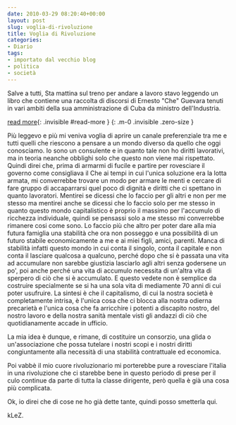 ```yaml
---
date: 2010-03-29 08:20:40+00:00
layout: post
slug: voglia-di-rivoluzione
title: Voglia di Rivoluzione
categories:
- Diario
tags:
- importato dal vecchio blog
- politica
- società
---
```


Salve a tutti,
Sta mattina sul treno per andare a lavoro stavo leggendo un libro che contiene una raccolta di discorsi di Ernesto "Che" Guevara tenuti in vari ambiti della sua amministrazione di Cuba da ministro dell'Industria.

<!--more-->
[read more](){: .invisible #read-more }
{: .m-0 .invisible .zero-size }

Più leggevo e più mi veniva voglia di aprire un canale preferenziale tra me e tutti quelli che riescono a pensare a un mondo diverso da quello che oggi conosciamo. Io sono un consulente e in quanto tale non ho diritti lavorativi, ma in teoria neanche obblighi solo che questo non viene mai rispettato. Quindi direi che, prima di armarmi di fucile e partire per rovesciare il governo come consigliava il Che ai tempi in cui l'unica soluzione era la lotta armata, mi converrebbe trovare un modo per armare le menti e cercare di fare gruppo di accaparrarsi quel poco di dignità e diritti che ci spettano in quanto lavoratori. Mentirei se dicessi che lo faccio per gli altri e non per me stesso ma mentirei anche se dicessi che lo faccio solo per me stesso in quanto questo mondo capitalistico è proprio il massimo per l'accumulo di ricchezza individuale, quindi se pensassi solo a me stesso mi converrebbe rimanere cosi come sono. Lo faccio più che altro per poter dare alla mia futura famiglia una stabilità che ora non posseggo e una possibilità di un futuro stabile economicamente a me e ai miei figli, amici, parenti. Manca di stabilità infatti questo mondo in cui conta il singolo, conta il capitale e non conta il lasciare qualcosa a qualcuno, perché dopo che si è passata una vita ad accumulare non sarebbe giustizia lasciarlo agli altri senza godersene un po', poi anche perché una vita di accumulo necessita di un'altra vita di sperpero di ciò che si è accumulato. E questo vedete non è semplice da costruire specialmente se si ha una sola vita di mediamente 70 anni di cui poter usufruire.
La sintesi è che il capitalismo, di cui la nostra società è completamente intrisa, è l'unica cosa che ci blocca alla nostra odierna precarietà e l'unica cosa che fa arricchire i potenti a discapito nostro, del nostro lavoro e della nostra sanità mentale visti gli andazzi di ciò che quotidianamente accade in ufficio.

La mia idea è dunque, e rimane, di costituire un consorzio, una glida o un'associazione che possa tutelare i nostri scopi e i nostri diritti congiuntamente alla necessità di una stabilità contrattuale ed economica.

Poi vabbè il mio cuore rivoluzionario mi porterebbe pure a rovesciare l'italia in una rivoluzione che ci starebbe bene in questo periodo di prese per il culo continue da parte di tutta la classe dirigente, però quella è già una cosa più complicata.

Ok, io direi che di cose ne ho già dette tante, quindi posso smetterla qui.

kLeZ.
